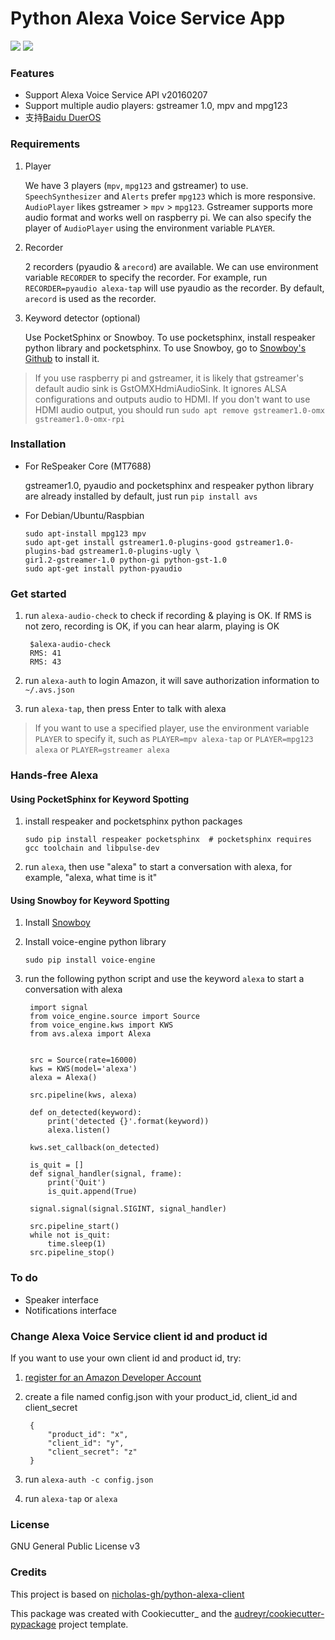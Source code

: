 Python Alexa Voice Service App
==============================

[![](https://img.shields.io/pypi/v/avs.svg)](https://pypi.python.org/pypi/avs)
[![](https://img.shields.io/travis/respeaker/avs.svg)](https://travis-ci.org/respeaker/avs)

### Features
* Support Alexa Voice Service API v20160207
* Support multiple audio players: gstreamer 1.0, mpv and mpg123
* 支持[Baidu DuerOS](https://github.com/respeaker/avs/wiki/%E4%BD%BF%E7%94%A8DuerOS%E7%9A%84AVS%E5%85%BC%E5%AE%B9%E6%9C%8D%E5%8A%A1)


### Requirements

1. Player

    We have 3 players (`mpv`, `mpg123` and gstreamer) to use.
    `SpeechSynthesizer` and `Alerts` prefer `mpg123` which is more responsive.
    `AudioPlayer` likes gstreamer > `mpv` > `mpg123`. Gstreamer supports more audio format and works well on raspberry pi. We can also specify the player of `AudioPlayer` using the environment variable `PLAYER`.

2. Recorder

    2 recorders (pyaudio & `arecord`) are available. We can use environment variable `RECORDER` to specify the recorder. For example, run `RECORDER=pyaudio alexa-tap` will use pyaudio as the recorder. By default, `arecord` is used as the recorder.

3. Keyword detector (optional)

    Use PocketSphinx or Snowboy. To use pocketsphinx, install respeaker python library and pocketsphinx.
    To use Snowboy, go to [Snowboy's Github](https://github.com/Kitt-AI/snowboy) to install it.

>If you use raspberry pi and gstreamer, it is likely that gstreamer's default audio sink is GstOMXHdmiAudioSink. It ignores ALSA configurations and outputs audio to HDMI. If you don't want to use HDMI audio output, you should run `sudo apt remove gstreamer1.0-omx gstreamer1.0-omx-rpi`

### Installation
* For ReSpeaker Core (MT7688)

  gstreamer1.0, pyaudio and pocketsphinx and respeaker python library are already installed by default, just run `pip install avs`

* For Debian/Ubuntu/Raspbian

      sudo apt-install mpg123 mpv
      sudo apt-get install gstreamer1.0-plugins-good gstreamer1.0-plugins-bad gstreamer1.0-plugins-ugly \
      gir1.2-gstreamer-1.0 python-gi python-gst-1.0
      sudo apt-get install python-pyaudio

### Get started

1. run `alexa-audio-check` to check if recording & playing is OK. If RMS is not zero, recording is OK, if you can hear alarm, playing is OK

        $alexa-audio-check
        RMS: 41
        RMS: 43

2. run `alexa-auth` to login Amazon, it will save authorization information to `~/.avs.json`
3. run `alexa-tap`, then press Enter to talk with alexa

>If you want to use a specified player, use the environment variable `PLAYER` to specify it, such as `PLAYER=mpv alexa-tap` or `PLAYER=mpg123 alexa` or `PLAYER=gstreamer alexa`

### Hands-free Alexa
#### Using PocketSphinx for Keyword Spotting
1. install respeaker and pocketsphinx python packages

    `sudo pip install respeaker pocketsphinx  # pocketsphinx requires gcc toolchain and libpulse-dev`

2. run `alexa`, then use "alexa" to start a conversation with alexa, for example, "alexa, what time is it"

#### Using Snowboy for Keyword Spotting
1. Install [Snowboy](https://github.com/Kitt-AI/snowboy)
2. Install voice-engine python library

    `sudo pip install voice-engine`

3. run the following python script and use the keyword `alexa` to start a conversation with alexa


        import signal
        from voice_engine.source import Source
        from voice_engine.kws import KWS
        from avs.alexa import Alexa


        src = Source(rate=16000)
        kws = KWS(model='alexa')
        alexa = Alexa()

        src.pipeline(kws, alexa)

        def on_detected(keyword):
            print('detected {}'.format(keyword))
            alexa.listen()

        kws.set_callback(on_detected)

        is_quit = []
        def signal_handler(signal, frame):
            print('Quit')
            is_quit.append(True)

        signal.signal(signal.SIGINT, signal_handler)

        src.pipeline_start()
        while not is_quit:
            time.sleep(1)
        src.pipeline_stop()

### To do
* Speaker interface
* Notifications interface

### Change Alexa Voice Service client id and product id
If you want to use your own  client id and product id, try:

1. [register for an Amazon Developer Account](https://github.com/alexa/alexa-avs-raspberry-pi#61---register-your-product-and-create-a-security-profile)

2. create a file named config.json with your product_id, client_id and client_secret

        {
            "product_id": "x",
            "client_id": "y",
            "client_secret": "z"
        }

3. run `alexa-auth -c config.json`

4. run `alexa-tap` or `alexa`

### License
GNU General Public License v3


### Credits
This project is based on [nicholas-gh/python-alexa-client](https://github.com/nicholas-gh/python-alexa-client)

This package was created with Cookiecutter_ and the [audreyr/cookiecutter-pypackage](https://github.com/audreyr/cookiecutter-pypackage) project template.
